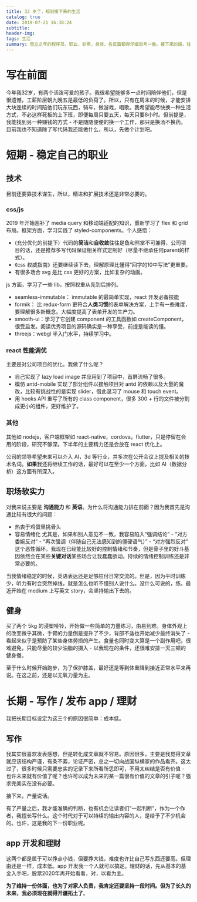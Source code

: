 ```yaml
---
title: 32 岁了，规划接下来的生活
catalog: true
date: 2019-07-21 16:38:24
subtitle:
header-img:
tags: 生活
summary: 而立之年的程序员，职业，钞票，身体，各反面都得仔细思考一番。接下来的路，往哪走，怎么走。
---
```

# 写在前面
今年我32岁，有两个活泼可爱的孩子。我很希望能够多一点时间陪伴他们，但是很遗憾，工薪阶层朝九晚五是最低的负荷了。所以，只有在周末的时候，才能安排大块连续的时间陪他们玩东玩西，骑车，做游戏，唱歌。我希望能尽快换一种生活方式，不必这样死板的上下班，即便每周只要五天，每天只要8小时。但前提是，我能找到另一种赚钱的方式 - 不是随随便便的换一个工作，那只是换汤不换药。目前我也不知道除了写代码我还能做什么，所以，先做个计划吧。

# 短期 - 稳定自己的职业

## 技术
目前还要靠技术谋生，所以，精进和扩展技术还是非常必要的。
### css/js
2019 年开始恶补了 media query 和移动端适配的知识，重新学习了 flex 和 grid 布局。框架方面，学习实践了 styled-components。个人感悟：
* (充分优化的前提下）代码的**简洁**和**自收敛**往往是鱼和熊掌不可兼得，公司项目的话，还是推荐多写代码保证相关样式定制好（尽量不继承任何parent的样式）。
* 《css 权威指南》还要继续读下去，理解原理比懂得“回字的10中写法”更重要。
* 有很多场合 svg 是比 css 更好的方案，比如复杂的动画。

js 方面，学习了一些 lib，按照权重从先到后排列。
* seamless-immutable： immutable 的最简单实现，react 开发必备技能
* formik： 比 redux-form 更符合**人类习惯**的表单解决方案，上手有一些难度，要理解很多新概念。大幅度提高了表单开发的生产力。
* smooth-ui：学习了它创建 component 的工具函数如 createComponent，很受启发。阅读优秀项目的源码确实是一种享受，前提是能读的懂。
* threejs：webgl 半入门水平，持续学习中。

### react 性能调优
主要是对公司项目的优化。我做了什么呢？
* 自己实现了 lazy load image 并应用到了项目中，首屏流畅了很多。
* 模仿 antd-mobile 实现了部分组件以接触项目对 antd 的依赖以及大量的魔改，比较有挑战性的是实现 slider，借此温习了 mouse 和 touch event。
* 用 hooks API 重写了所有的 class component，很多 300 + 行的文件被分割成更小的组件，更好维护了。

### 其他
其他如 nodejs，客户端框架如 react-native，cordova，flutter，只是停留在会用的阶段，研究不够深。下半年的主要精力还是会放在 react 优化上。

公司的领导希望未来可以介入 AI，3d 等行业，并多次在公开会议上提及相关的技术名词。**如果**我还将继续工作的话，最好可以在至少一个方面，比如  AI（数据分析）这方面有所深入。

## 职场软实力
对我来说主要是 **沟通能力** 和 **英语**。为什么将沟通能力排在前面？因为我首先是沟通比较有很大的问题：
* 热衷于鸡蛋里挑骨头
* 容易情绪化
尤其是，如果和别人意见不一致，我容易陷入“强调结论” - “对方委婉反对” - “再次强调（伴随自己无法感知到的僵硬语气）” - “对方强烈反对” 这个恶性循环。我现在已经能比较好的控制情绪和节奏，但是骨子里的好斗基因依然会在某些**关键对话**某些场合让我蠢蠢欲动。持续的情绪控制训练还是非常必要的。

当我情绪稳定的时候，英语表达还是足够应付日常交流的。但是，因为平时训练少，听力有时会突然掉线，就是怎么也听不懂别人说什么。没什么可说的，练。最近开始在 medium 上写英文 story，会坚持输出下去的。

## 健身
买了两个 5kg 的浸塑哑铃，开始做一些简单的力量练习，由易到难。身体外观上的改变微乎其微，手臂的力量倒是提升了不少，背部不适也开始减少最终消失了 - 看起来似乎是预防了某些身体劳损的产生。食量也同时变大算是一个副作用吧，很难避免，只能尽量的较少油脂的摄入 - 以我现在的条件，还很难安排一天三顿的健身餐。

至于什么时候开始跑步，为了保护膝盖，最好还是等到体重降到接近正常水平来再说。在这之前，还是以无氧力量为主。

# 长期 - 写作 / 发布 app / 理财
我把长期目标设定为这三个的原因很简单：成本低。

## 写作
我其实很喜欢发表感想，但是转化成文章就不容易。原因很多，主要是我觉得文章就应该结构严谨，有条不紊，论证严密，总之一切向战国纵横家的作品看齐。这太过了，很多时候只需要忠实的记录下来所看所思即可，不用太纠结是否有价值 - 也许未来就有价值了呢？也许可以成为未来的某一篇很有价值的文章的引子呢？强求完美实在没有必要。

接下来，产量说话。

有了产量之后，我才能准确的判断，也有机会让读者们“一起判断”，作为一个作者，我擅长写什么。这个时代对于可以持续的输出内容的人，是给予了不少机会的。也许，这是我的下一份职业呢。

## app 开发和理财
这两个都是属于可以挣点小钱，但要挣大钱，难度也许比自己写东西还要高。但理由还是一样，成本低。app 开发我一个人就可以搞定。理财的话，先从基本的基金入手吧，股票2020年再开始看看，对，以看为主。

**为了维持一份体面，也为了对家人负责，我肯定还要坚持一段时间。但为了长久的未来，我必须现在就得开疆拓土了**。
